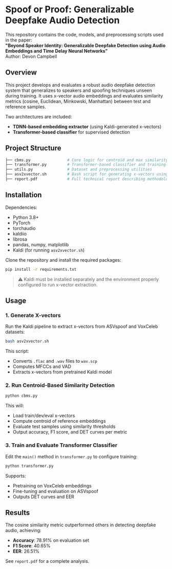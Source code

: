 # Spoof or Proof: Generalizable Deepfake Audio Detection

This repository contains the code, models, and preprocessing scripts used in the paper:  
**"Beyond Speaker Identity: Generalizable Deepfake Detection using Audio Embeddings and Time Delay Neural Networks"**  
Author: Devon Campbell 

## Overview

This project develops and evaluates a robust audio deepfake detection system that generalizes to speakers and spoofing techniques unseen during training. It uses x-vector audio embeddings and evaluates similarity metrics (cosine, Euclidean, Minkowski, Manhattan) between test and reference samples.

Two architectures are included:
- **TDNN-based embedding extractor** (using Kaldi-generated x-vectors)
- **Transformer-based classifier** for supervised detection

## Project Structure

```bash
├── cbms.py                # Core logic for centroid and max similarity analysis
├── transformer.py         # Transformer-based classifier and training routines
├── utils.py               # Dataset and preprocessing utilities
├── asv2xvector.sh         # Bash script for generating x-vectors using Kaldi
├── report.pdf             # Full technical report describing methodology and experiments
```

## Installation

Dependencies:
- Python 3.8+
- PyTorch
- torchaudio
- kaldiio
- librosa
- pandas, numpy, matplotlib
- Kaldi (for running `asv2xvector.sh`)

Clone the repository and install the required packages:

```bash
pip install -r requirements.txt
```

> ⚠️ Kaldi must be installed separately and the environment properly configured to run x-vector extraction.

## Usage

### 1. Generate X-vectors

Run the Kaldi pipeline to extract x-vectors from ASVspoof and VoxCeleb datasets:

```bash
bash asv2xvector.sh
```

This script:

* Converts `.flac` and `.wav` files to `wav.scp`
* Computes MFCCs and VAD
* Extracts x-vectors from pretrained Kaldi model

### 2. Run Centroid-Based Similarity Detection

```bash
python cbms.py
```

This will:

* Load train/dev/eval x-vectors
* Compute centroid of reference embeddings
* Evaluate test samples using similarity thresholds
* Output accuracy, F1 score, and DET curves per metric

### 3. Train and Evaluate Transformer Classifier

Edit the `main()` method in `transformer.py` to configure training:

```bash
python transformer.py
```

Supports:

* Pretraining on VoxCeleb embeddings
* Fine-tuning and evaluation on ASVspoof
* Outputs DET curves and EER

## Results

The cosine similarity metric outperformed others in detecting deepfake audio, achieving:

* **Accuracy**: 78.91% on evaluation set
* **F1 Score**: 40.65%
* **EER**: 26.51%

See `report.pdf` for a complete analysis.
